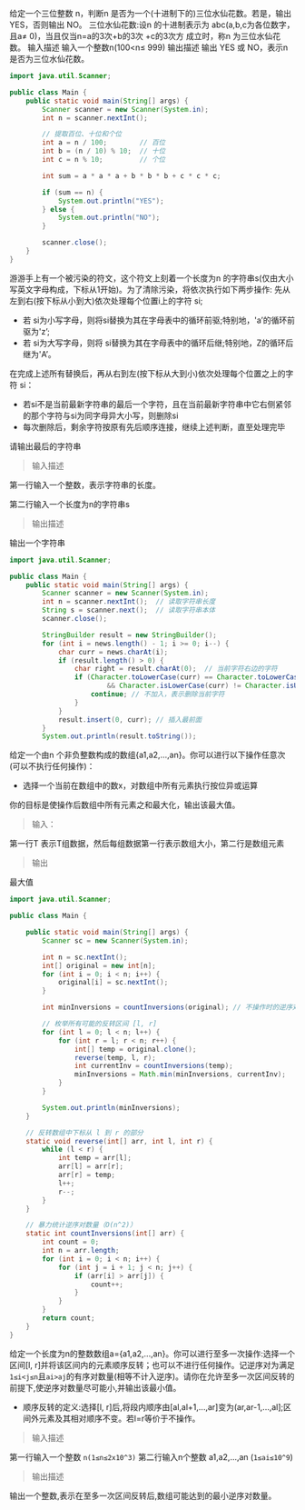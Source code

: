 给定一个三位整数 n，判断n 是否为一个(十进制下的)三位水仙花数。若是，输出YES，否则输出 NO。
三位水仙花数:设n 的十进制表示为 abc(a,b,c为各位数字，且a≠ 0)，当且仅当n=a的3次+b的3次 +c的3次方 成立时，称n 为三位水仙花数。
输入描述
输入一个整数n(100<n≤ 999)
输出描述
输出 YES 或 NO，表示n 是否为三位水仙花数。

```java
import java.util.Scanner;

public class Main {
    public static void main(String[] args) {
        Scanner scanner = new Scanner(System.in);
        int n = scanner.nextInt();

        // 提取百位、十位和个位
        int a = n / 100;        // 百位
        int b = (n / 10) % 10;  // 十位
        int c = n % 10;         // 个位

        int sum = a * a * a + b * b * b + c * c * c;

        if (sum == n) {
            System.out.println("YES");
        } else {
            System.out.println("NO");
        }

        scanner.close();
    }
}
```
游游手上有一个被污染的符文，这个符文上刻着一个长度为n 的字符串s(仅由大小写英文字母构成，下标从1开始)。为了清除污染，将依次执行如下两步操作: 先从左到右(按下标从小到大)依次处理每个位置i上的字符 si;

+ 若 si为小写字母，则将si替换为其在字母表中的循环前驱;特别地，'a’的循环前驱为'z’; 
+ 若 si为大写字母，则将 si替换为其在字母表中的循环后继;特别地，Z的循环后继为'A’。

在完成上述所有替换后，再从右到左(按下标从大到小)依次处理每个位置之上的字符 si：

+ 若si不是当前最新字符串的最后一个字符，且在当前最新字符串中它右侧紧邻的那个字符与si为同字母异大小写，则删除si
+ 每次删除后，剩余字符按原有先后顺序连接，继续上述判断，直至处理完毕

请输出最后的字符串

> 输入描述

第一行输入一个整数，表示字符串的长度。

第二行输入一个长度为n的字符串s

> 输出描述

输出一个字符串

```java
import java.util.Scanner;

public class Main {
    public static void main(String[] args) {
        Scanner scanner = new Scanner(System.in);
        int n = scanner.nextInt();  // 读取字符串长度
        String s = scanner.next();  // 读取字符串本体
        scanner.close();

		StringBuilder result = new StringBuilder();
		for (int i = news.length() - 1; i >= 0; i--) {
		    char curr = news.charAt(i);
		    if (result.length() > 0) {
		        char right = result.charAt(0);  // 当前字符右边的字符
		        if (Character.toLowerCase(curr) == Character.toLowerCase(right)
		                && Character.isLowerCase(curr) != Character.isUpperCase(right)) {
		            continue; // 不加入，表示删除当前字符
		        }
		    }
		    result.insert(0, curr); // 插入最前面
		}
		System.out.println(result.toString());
```
给定一个由n 个非负整数构成的数组{a1,a2,...,an}。你可以进行以下操作任意次(可以不执行任何操作)：

+ 选择一个当前在数组中的数x，对数组中所有元素执行按位异或运算

你的目标是使操作后数组中所有元素之和最大化，输出该最大值。

> 输入：

第一行T 表示T组数据，然后每组数据第一行表示数组大小，第二行是数组元素

> 输出

最大值

```java
import java.util.Scanner;

public class Main {

    public static void main(String[] args) {
        Scanner sc = new Scanner(System.in);

        int n = sc.nextInt();
        int[] original = new int[n];
        for (int i = 0; i < n; i++) {
            original[i] = sc.nextInt();
        }

        int minInversions = countInversions(original); // 不操作时的逆序对数量

        // 枚举所有可能的反转区间 [l, r]
        for (int l = 0; l < n; l++) {
            for (int r = l; r < n; r++) {
                int[] temp = original.clone();
                reverse(temp, l, r);
                int currentInv = countInversions(temp);
                minInversions = Math.min(minInversions, currentInv);
            }
        }

        System.out.println(minInversions);
    }

    // 反转数组中下标从 l 到 r 的部分
    static void reverse(int[] arr, int l, int r) {
        while (l < r) {
            int temp = arr[l];
            arr[l] = arr[r];
            arr[r] = temp;
            l++;
            r--;
        }
    }

    // 暴力统计逆序对数量（O(n^2)）
    static int countInversions(int[] arr) {
        int count = 0;
        int n = arr.length;
        for (int i = 0; i < n; i++) {
            for (int j = i + 1; j < n; j++) {
                if (arr[i] > arr[j]) {
                    count++;
                }
            }
        }
        return count;
    }
}
```

给定一个长度为n的整数数组a={a1,a2,...,an}。你可以进行至多一次操作:选择一个区间[l, r]并将该区间内的元素顺序反转；也可以不进行任何操作。记逆序对为满足`1≤i<j≤n`且`ai>aj`的有序对数量(相等不计入逆序)。请你在允许至多一次区间反转的前提下,使逆序对数量尽可能小,并输出该最小值。

+ 顺序反转的定义:选择[l, r]后,将段内顺序由[al,al+1,...,ar]变为(ar,ar-1,...,al];区间外元素及其相对顺序不变。若l=r等价于不操作。

> 输入描述

第一行输入一个整数 `n(1≤n≤2x10^3)`
第二行输入n个整数 a1,a2,...,an (`1≤ai≤10^9`)

> 输出描述

输出一个整数,表示在至多一次区间反转后,数组可能达到的最小逆序对数量。
